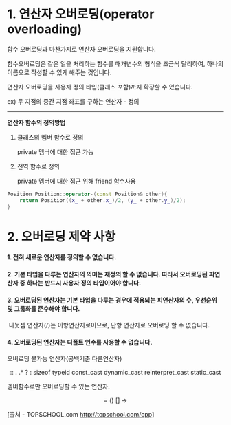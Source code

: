 # 1. 연산자 오버로딩(operator overloading)

함수 오버로딩과 마찬가지로 연산자 오버로딩을 지원합니다.

함수오버로딩은 같은 일을 처리하는 함수를 매개변수의 형식을 조금씩 달리하여, 하나의 이름으로 작성할 수 있게 해주는 것입니다.

연산자 오버로딩을 사용자 정의 타입(클래스 포함)까지 확장할 수 있습니다.



ex) 두 지점의 중간 지점 좌표를 구하는 연산자 - 정의



---

**연산자 함수의 정의방법**

1. 클래스의 멤버 함수로 정의

   private 멤버에 대한 접근 가능

2. 전역 함수로 정의

   private 멤버에 대한 접근 위해 friend 함수사용



```c++
Position Position::operator-(const Position& other){
    return Position((x_ + other.x_)/2, (y_ + other.y_)/2);
}
```



# 2. 오버로딩 제약 사항

#### 1. 전혀 새로운 연산자를 정의할 수 없습니다.

#### 2. 기본 타입을 다루는 연산자의 의미는 재정의 할 수 없습니다. 따라서 오버로딩된 피연산자 중 하나는 반드시 사용자 정의 타입이어야 합니다.

#### 3. 오버로딩된 연산자는 기본 타입을 다루는 경우에 적용되는 피연산자의 수, 우선순위 및 그룹화를 준수해야 합니다.

​	나눗셈 연산자(/)는 이항연산자로이므로, 단항 연산자로 오버로딩 할 수 없습니다.

#### 4. 오버로딩된 연산자는 디폴트 인수를 사용할 수 없습니다.



오버로딩 불가능 연산자(공백기준 다른연산자)

<div style="text-align: center;">
    ::
    .
    .*
    ? :
    sizeof
    typeid
    const_cast
    dynamic_cast
    reinterpret_cast
    static_cast
</div>



멤버함수로만 오버로딩할 수 있는 연산자.

<div style="text-align: center;">= () [] -></div>



[출처 - TOPSCHOOL.com http://tcpschool.com/cpp]